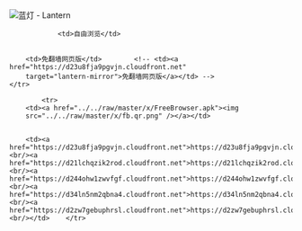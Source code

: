 

<img src="../../raw/master/x/8e0a2b81.c82003be.LanternYellow2.png" alt="蓝灯 - Lantern"/>
<table>
    <tr>
                
                <td>自由浏览</td>
        
        
        <td>免翻墙网页版</td>        <!-- <td><a href="https://d23u8fja9pgvjn.cloudfront.net"
        target="lantern-mirror">免翻墙网页版</a></td> -->
    </tr>
    
            <tr>
        <td><a href="../../raw/master/x/FreeBrowser.apk"><img
        src="../../raw/master/x/fb.qr.png" /></a></td>

        
        <td><a href="https://d23u8fja9pgvjn.cloudfront.net">https://d23u8fja9pgvjn.cloudfront.net</a><br/><a href="https://d21lchqzik2rod.cloudfront.net">https://d21lchqzik2rod.cloudfront.net</a><br/><a href="https://d244ohw1zwvfgf.cloudfront.net">https://d244ohw1zwvfgf.cloudfront.net</a><br/><a href="https://d34ln5nm2qbna4.cloudfront.net">https://d34ln5nm2qbna4.cloudfront.net</a><br/><a href="https://d2zw7gebuphrsl.cloudfront.net">https://d2zw7gebuphrsl.cloudfront.net</a><br/></td>    </tr>
</table>
